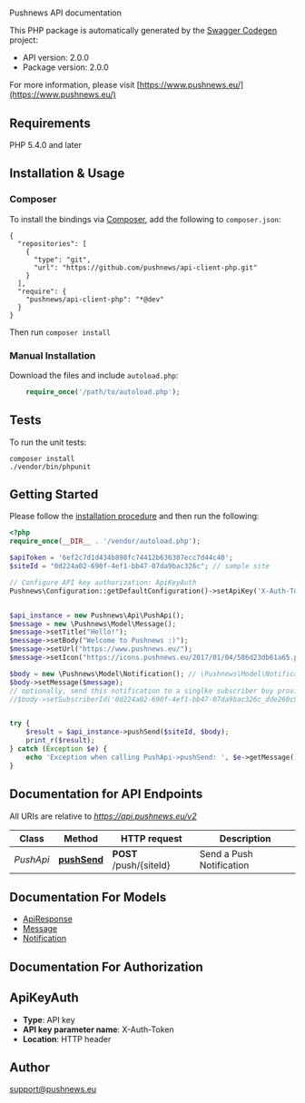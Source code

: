 # 
Pushnews API documentation

This PHP package is automatically generated by the [Swagger Codegen](https://github.com/swagger-api/swagger-codegen) project:

- API version: 2.0.0
- Package version: 2.0.0

For more information, please visit [https://www.pushnews.eu/](https://www.pushnews.eu/)

## Requirements

PHP 5.4.0 and later

## Installation & Usage
### Composer

To install the bindings via [Composer](http://getcomposer.org/), add the following to `composer.json`:

```
{
  "repositories": [
    {
      "type": "git",
      "url": "https://github.com/pushnews/api-client-php.git"
    }
  ],
  "require": {
    "pushnews/api-client-php": "*@dev"
  }
}
```

Then run `composer install`

### Manual Installation

Download the files and include `autoload.php`:

```php
    require_once('/path/to/autoload.php');
```

## Tests

To run the unit tests:

```
composer install
./vendor/bin/phpunit
```

## Getting Started

Please follow the [installation procedure](#installation--usage) and then run the following:

```php
<?php
require_once(__DIR__ . '/vendor/autoload.php');

$apiToken = '6ef2c7d1d434b898fc74412b636387ecc7d44c40';
$siteId = "0d224a02-690f-4ef1-bb47-07da9bac326c"; // sample site

// Configure API key authorization: ApiKeyAuth
Pushnews\Configuration::getDefaultConfiguration()->setApiKey('X-Auth-Token', $apiToken);


$api_instance = new Pushnews\Api\PushApi();
$message = new \Pushnews\Model\Message();
$message->setTitle("Hello!");
$message->setBody("Welcome to Pushnews :)");
$message->setUrl("https://www.pushnews.eu/");
$message->setIcon("https://icons.pushnews.eu/2017/01/04/586d23db61a65.png");

$body = new \Pushnews\Model\Notification(); // \Pushnews\Model\Notification | Notification object
$body->setMessage($message);
// optionally, send this notification to a singlke subscriber buy providing its ID
//$body->setSubscriberId('0d224a02-690f-4ef1-bb47-07da9bac326c_dde260c9-f845-4adc-a3a3-5c1573d0af6b');


try {
    $result = $api_instance->pushSend($siteId, $body);
    print_r($result);
} catch (Exception $e) {
    echo 'Exception when calling PushApi->pushSend: ', $e->getMessage(), PHP_EOL;
}
```

## Documentation for API Endpoints

All URIs are relative to *https://api.pushnews.eu/v2*

Class | Method | HTTP request | Description
------------ | ------------- | ------------- | -------------
*PushApi* | [**pushSend**](docs/Api/PushApi.md#pushsend) | **POST** /push/{siteId} | Send a Push Notification


## Documentation For Models

 - [ApiResponse](docs/Model/ApiResponse.md)
 - [Message](docs/Model/Message.md)
 - [Notification](docs/Model/Notification.md)


## Documentation For Authorization


## ApiKeyAuth

- **Type**: API key
- **API key parameter name**: X-Auth-Token
- **Location**: HTTP header


## Author

support@pushnews.eu


